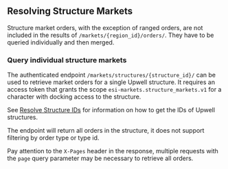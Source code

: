 ## Resolving Structure Markets

Structure market orders, with the exception of ranged orders, are not included in the results of `/markets/{region_id}/orders/`. They have to be queried individually and then merged.

### Query individual structure markets

The authenticated endpoint `/markets/structures/{structure_id}/` can be used to retrieve market orders for a single Upwell structure. It requires an access token that grants the scope `esi-markets.structure_markets.v1` for a character with docking access to the structure.

See [Resolve Structure IDs](/docs/scenarios/resolve_structre_ids.md) for information on how to get the IDs of Upwell structures.

The endpoint will return all orders in the structure, it does not support filtering by order type or type id.

Pay attention to the `X-Pages` header in the response, multiple requests with the `page` query parameter may be necessary to retrieve all orders.
